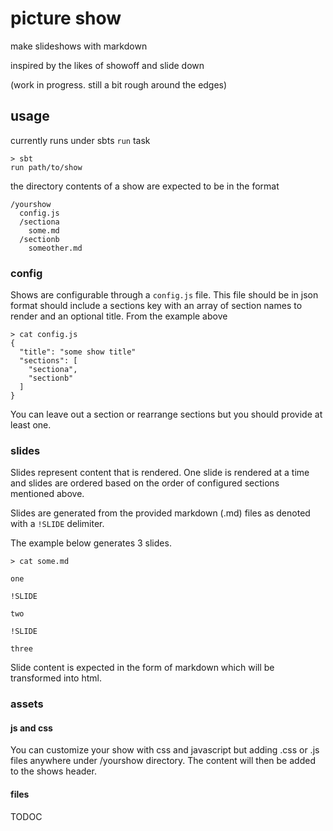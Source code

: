 # picture show

make slideshows with markdown

inspired by the likes of showoff and slide down

(work in progress. still a bit rough around the edges)

## usage

currently runs under sbts `run` task

    > sbt
    run path/to/show

the directory contents of a show are expected to be in the format


    /yourshow
      config.js
      /sectiona
        some.md
      /sectionb
        someother.md
        

### config

Shows are configurable through a `config.js` file. This file should be in json
format should include a sections key with an array of section names to render and an optional title. From the example above


    > cat config.js
    {
      "title": "some show title"
      "sections": [
        "sectiona",
        "sectionb"
      ]
    }
  
You can leave out a section or rearrange sections but you should provide at least one.

### slides

Slides represent content that is rendered. One slide is rendered at a time and slides are ordered based on the order of configured sections mentioned above.

Slides are generated from the provided markdown (.md) files as denoted with
a `!SLIDE` delimiter.

The example below generates 3 slides.

    > cat some.md
    
    one
    
    !SLIDE
    
    two
    
    !SLIDE
    
    three
    
Slide content is expected in the form of markdown which will be transformed into html.

### assets

#### js and css

You can customize your show with css and javascript but adding .css or .js files anywhere under /yourshow directory. The content will then be added to the shows header.

#### files

TODOC